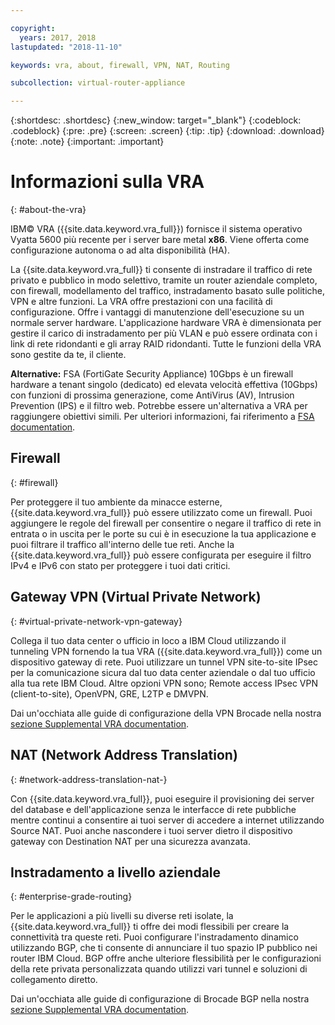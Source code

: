 ```yaml
---

copyright:
  years: 2017, 2018
lastupdated: "2018-11-10"

keywords: vra, about, firewall, VPN, NAT, Routing

subcollection: virtual-router-appliance

---
```


{:shortdesc: .shortdesc}
{:new_window: target="_blank"}
{:codeblock: .codeblock}
{:pre: .pre}
{:screen: .screen}
{:tip: .tip}
{:download: .download}
{:note: .note}
{:important: .important}

# Informazioni sulla VRA
{: #about-the-vra}

IBM© VRA ({{site.data.keyword.vra_full}}) fornisce il sistema operativo Vyatta 5600 più recente per i server bare metal **x86**. Viene offerta come configurazione autonoma o ad alta disponibilità (HA).

La {{site.data.keyword.vra_full}} ti consente di instradare il traffico di rete privato e pubblico in modo selettivo, tramite un router aziendale completo, con firewall, modellamento del traffico, instradamento basato sulle politiche, VPN e altre funzioni. La VRA offre prestazioni con una facilità di configurazione. Offre i vantaggi di manutenzione dell'esecuzione su un normale server hardware. L'applicazione hardware VRA è dimensionata per gestire il carico di instradamento per più VLAN e può essere ordinata con i link di rete ridondanti e gli array RAID ridondanti. Tutte le funzioni della VRA sono gestite da te, il cliente.

**Alternative:** FSA (FortiGate Security Appliance) 10Gbps è un firewall hardware a tenant singolo (dedicato) ed elevata velocità effettiva (10Gbps) con funzioni di prossima generazione, come AntiVirus (AV), Intrusion Prevention (IPS) e il filtro web. Potrebbe essere un'alternativa a VRA per raggiungere obiettivi simili. Per ulteriori informazioni, fai riferimento a [FSA documentation](/docs/infrastructure/fortigate-10g?topic=fortigate-10g-getting-started).

## Firewall
{: #firewall}

Per proteggere il tuo ambiente da minacce esterne, {{site.data.keyword.vra_full}} può essere utilizzato come un firewall. Puoi aggiungere le regole del firewall per consentire o negare il traffico di rete in entrata o in uscita per le porte su cui è in esecuzione la tua applicazione e puoi filtrare il traffico all'interno delle tue reti. Anche la {{site.data.keyword.vra_full}} può essere configurata per eseguire il filtro IPv4 e IPv6 con stato per proteggere i tuoi dati critici.

## Gateway VPN (Virtual Private Network)
{: #virtual-private-network-vpn-gateway}

Collega il tuo data center o ufficio in loco a IBM Cloud utilizzando il tunneling VPN fornendo la tua VRA ({{site.data.keyword.vra_full}}) come un dispositivo gateway di rete. Puoi utilizzare un tunnel VPN site-to-site IPsec per la comunicazione sicura dal tuo data center aziendale o dal tuo ufficio alla tua rete IBM Cloud. Altre opzioni VPN sono; Remote access IPsec VPN (client-to-site), OpenVPN, GRE, L2TP e DMVPN.

Dai un'occhiata alle guide di configurazione della VPN Brocade nella nostra [sezione Supplemental VRA documentation](/docs/infrastructure/virtual-router-appliance?topic=virtual-router-appliance-supplemental-vra-documentation).

## NAT (Network Address Translation)
{: #network-address-translation-nat-}

Con {{site.data.keyword.vra_full}}, puoi eseguire il provisioning dei server del database e dell'applicazione senza le interfacce di rete pubbliche mentre continui a consentire ai tuoi server di accedere a internet utilizzando Source NAT. Puoi anche nascondere i tuoi server dietro il dispositivo gateway con Destination NAT per una sicurezza avanzata.

## Instradamento a livello aziendale
{: #enterprise-grade-routing}

Per le applicazioni a più livelli su diverse reti isolate, la {{site.data.keyword.vra_full}} ti offre dei modi flessibili per creare la connettività tra queste reti. Puoi configurare l'instradamento dinamico utilizzando BGP, che ti consente di annunciare il tuo spazio IP pubblico nei router IBM Cloud. BGP offre anche ulteriore flessibilità per le configurazioni della rete privata personalizzata quando utilizzi vari tunnel e soluzioni di collegamento diretto.

Dai un'occhiata alle guide di configurazione di Brocade BGP nella nostra [sezione Supplemental VRA documentation](/docs/infrastructure/virtual-router-appliance?topic=virtual-router-appliance-supplemental-vra-documentation).

